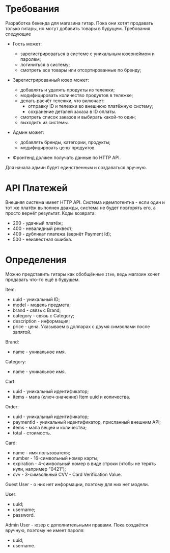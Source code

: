 # Требования

Разработка бекенда для магазина гитар. Пока они хотят продавать только гитары, но могут добавить товары в будущем. Требования следующие 

- Гость может:
  - зарегистрироваться в системе с уникальным юзернеймом и паролем;
  - логиниться в систему;
  - смотреть все товары или отсортированные по бренду;

- Зарегистрированный юзер может:
  - добавлять и удалять продукты из тележки;
  - модифицировать количество продуктов в тележке;
  - делать расчёт тележки, что включает:
    - отправку ID и тележки во внешнюю платёжную систему;
    - сохранение деталей заказа в ID оплаты.
  - смотреть список заказов и выбирать какой-то один;
  - выходить из системы.

- Админ может:
  - добавлять бренды, категории, продукты;
  - модифицировать цены продуктов.

- Фронтенд должен получать данные по HTTP API.

Для начала админ будет единственным и создаваться вручную.

# API Платежей

Внешняя система имеет HTTP API. Система идемпотентна - если один и тот же платёж выполнен дважды, система не будет повторять его, а просто вернёт результат. Коды возврата:

- 200 - удачный платёж;
- 400 - невалидный реквест;
- 409 - дубликат платежа (вернёт Payment Id);
- 500 - неизвестная ошибка.

# Определения

Можно представить гитары как обобщённые `Item`, ведь магазин хочет продавать что-то ещё в будущем.

Item:
- uuid - уникальный ID;
- model - модель предмета;
- brand - связь с Brand;
- category - связь с Category;
- description - информация;
- price - цена. Указываем в долларах с двумя символами после запятой.

Brand:
- name - уникальное имя.

Category:
- name - уникальное имя.

Cart:
- uuid - уникальный идентификатор;
- items - мапа (ключ-значение) Item uuid и количества.

Order:
- uuid - уникальный идентификатор;
- paymentId - уникальный идентификатор, присланный внешним API;
- items - мапа вещей и количества;
- total - стоимость.

Card:
- name - имя пользователя;
- number - 16-символьный номер карты;
- expiration - 4-символьный номер в виде строки (чтобы не терять нули, например "0421");
- cvv - 3-символьный CVV - Card Verification Value.

Guest User - о них нет информации, поэтому для них нет модели. 

User:
- uuid;
- username;
- password.

Admin User - юзер с дополнительными правами. Пока создаётся вручную, поэтому не имеет пароля:
- uuid;
- username.


